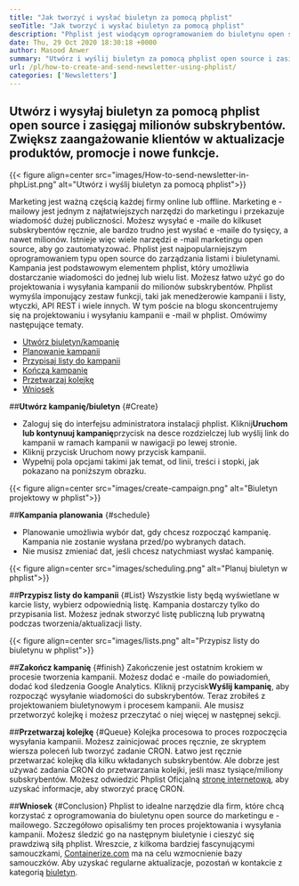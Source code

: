 ```yaml
---
title: "Jak tworzyć i wysłać biuletyn za pomocą phplist" 
seoTitle: "Jak tworzyć i wysłać biuletyn za pomocą phplist" 
description: "Phplist jest wiodącym oprogramowaniem do biuletynu open source do marketingu e -mailowego. To jest przewodnik dla początkujących do tworzenia i wysyłania kampanii biuletynowych." 
date: Thu, 29 Oct 2020 18:30:18 +0000
author: Masood Anwer
summary: "Utwórz i wyślij biuletyn za pomocą phplist open source i zasięgaj milionów subskrybentów. Zwiększ zaangażowanie klientów w aktualizacje produktów, promocje i nowe funkcje." 
url: /pl/how-to-create-and-send-newsletter-using-phplist/
categories: ['Newsletters']
---
```


## Utwórz i wysyłaj biuletyn za pomocą phplist open source i zasięgaj milionów subskrybentów. Zwiększ zaangażowanie klientów w aktualizacje produktów, promocje i nowe funkcje.

{{< figure align=center src="images/How-to-send-newsletter-in-phpList.png" alt="Utwórz i wyślij biuletyn za pomocą phplist">}}

Marketing jest ważną częścią każdej firmy online lub offline. Marketing e -mailowy jest jednym z najłatwiejszych narzędzi do marketingu i przekazuje wiadomość dużej publiczności. Możesz wysyłać e -maile do kilkuset subskrybentów ręcznie, ale bardzo trudno jest wysłać e -maile do tysięcy, a nawet milionów. Istnieje więc wiele narzędzi e -mail marketingu open source, aby go zautomatyzować.
Phplist jest najpopularniejszym oprogramowaniem typu open source do zarządzania listami i biuletynami. Kampania jest podstawowym elementem phplist, który umożliwia dostarczanie wiadomości do jednej lub wielu list. Możesz łatwo użyć go do projektowania i wysyłania kampanii do milionów subskrybentów. Phplist wymyśla imponujący zestaw funkcji, taki jak menedżerowie kampanii i listy, wtyczki, API REST i wiele innych.
W tym poście na blogu skoncentrujemy się na projektowaniu i wysyłaniu kampanii e -mail w phplist. Omówimy następujące tematy.
  * [Utwórz biuletyn/kampanię][2]
  * [Planowanie kampanii][3]
  * [Przypisaj listy do kampanii][4]
  * [Kończą kampanię][5]
  * [Przetwarzaj kolejkę][6]
  * [Wniosek][7]

##**Utwórz kampanię/biuletyn** {#Create}
  * Zaloguj się do interfejsu administratora instalacji phplist. Kliknij**Uruchom lub kontynuuj kampanię**przycisk na desce rozdzielczej lub wyślij link do kampanii w ramach kampanii w nawigacji po lewej stronie.
  * Kliknij przycisk Uruchom nowy przycisk kampanii.
  * Wypełnij pola opcjami takimi jak temat, od linii, treści i stopki, jak pokazano na poniższym obrazku.

{{< figure align=center src="images/create-campaign.png" alt="Biuletyn projektowy w phplist">}}


##**Kampania planowania** {#schedule}
  * Planowanie umożliwia wybór dat, gdy chcesz rozpocząć kampanię. Kampania nie zostanie wysłana przed/po wybranych datach.
  * Nie musisz zmieniać dat, jeśli chcesz natychmiast wysłać kampanię.

{{< figure align=center src="images/scheduling.png" alt="Planuj biuletyn w phplist">}}


##**Przypisz listy do kampanii** {#List}
Wszystkie listy będą wyświetlane w karcie listy, wybierz odpowiednią listę. Kampania dostarczy tylko do przypisania list. Możesz jednak stworzyć listę publiczną lub prywatną podczas tworzenia/aktualizacji listy.

{{< figure align=center src="images/lists.png" alt="Przypisz listy do biuletynu w phplist">}}


##**Zakończ kampanię** {#finish}
Zakończenie jest ostatnim krokiem w procesie tworzenia kampanii. Możesz dodać e -maile do powiadomień, dodać kod śledzenia Google Analytics. Kliknij przycisk**Wyślij kampanię**, aby rozpocząć wysyłanie wiadomości do subskrybentów. Teraz zrobiłeś z projektowaniem biuletynowym i procesem kampanii. Ale musisz przetworzyć kolejkę i możesz przeczytać o niej więcej w następnej sekcji.

##**Przetwarzaj kolejkę** {#Queue}
Kolejka procesowa to proces rozpoczęcia wysyłania kampanii. Możesz zainicjować proces ręcznie, ze skryptem wiersza poleceń lub tworzyć zadanie CRON. Łatwo jest ręcznie przetwarzać kolejkę dla kilku wkładanych subskrybentów. Ale dobrze jest używać zadania CRON do przetwarzania kolejki, jeśli masz tysiące/miliony subskrybentów. Możesz odwiedzić Phplist Oficjalną [stronę internetową][8], aby uzyskać informacje, aby stworzyć pracę CRON.

##**Wniosek** {#Conclusion}
Phplist to idealne narzędzie dla firm, które chcą korzystać z oprogramowania do biuletynu open source do marketingu e -mailowego. Szczegółowo opisaliśmy ten proces projektowania i wysyłania kampanii. Możesz śledzić go na następnym biuletynie i cieszyć się prawdziwą siłą phplist.
Wreszcie, z kilkoma bardziej fascynującymi samouczkami, [Containerize.com][9] ma na celu wzmocnienie bazy samouczków. Aby uzyskać regularne aktualizacje, pozostań w kontakcie z kategorią [biuletyn][10].

  
[1]: https://products.containerize.com/newsletter/phplist
[2]: #create
[3]: #schedule
[4]: #list
[5]: #finish
[6]: #queue
[7]: #conclusion
[8]: https://www.phplist.org/manual/books/phplist-manual/page/setting-up-your-cron
[9]: https://containerize.com
[10]: https://blog.containerize.com/category/newsletter/
